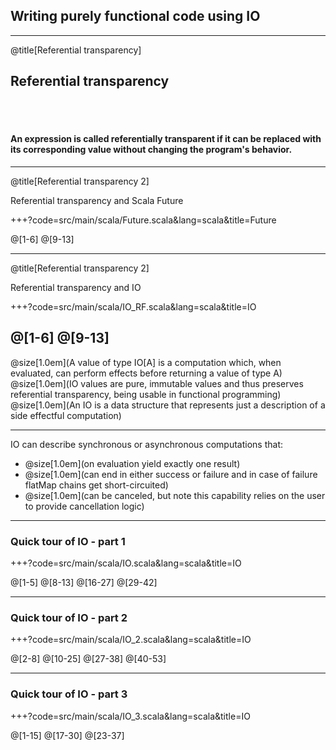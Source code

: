 ## Writing purely functional code using IO

---

@title[Referential transparency]
## Referential transparency
<br/>
<br/>

#### An expression is called **referentially transparent** if it can be replaced with its corresponding value without changing the program's behavior.

---
@title[Referential transparency 2]

Referential transparency and Scala Future

+++?code=src/main/scala/Future.scala&lang=scala&title=Future

@[1-6]
@[9-13]

---
@title[Referential transparency 2]

Referential transparency and IO

+++?code=src/main/scala/IO_RF.scala&lang=scala&title=IO

@[1-6]
@[9-13]
---
@size[1.0em](A value of type IO[A] is a computation which, when evaluated, can perform effects before returning a value of type A)
<br/>
@size[1.0em](IO values are pure, immutable values and thus preserves referential transparency, being usable in functional programming)
<br/>
@size[1.0em](An IO is a data structure that represents just a description of a side effectful computation)


---

IO can describe synchronous or asynchronous computations that:
* @size[1.0em](on evaluation yield exactly one result)
* @size[1.0em](can end in either success or failure and in case of failure flatMap chains get short-circuited)
* @size[1.0em](can be canceled, but note this capability relies on the user to provide cancellation logic)

---

### Quick tour of IO - part 1
+++?code=src/main/scala/IO.scala&lang=scala&title=IO

@[1-5]
@[8-13]
@[16-27]
@[29-42]

---

### Quick tour of IO - part 2
+++?code=src/main/scala/IO_2.scala&lang=scala&title=IO

@[2-8]
@[10-25]
@[27-38]
@[40-53]

---

### Quick tour of IO - part 3
+++?code=src/main/scala/IO_3.scala&lang=scala&title=IO

@[1-15]
@[17-30]
@[23-37]
